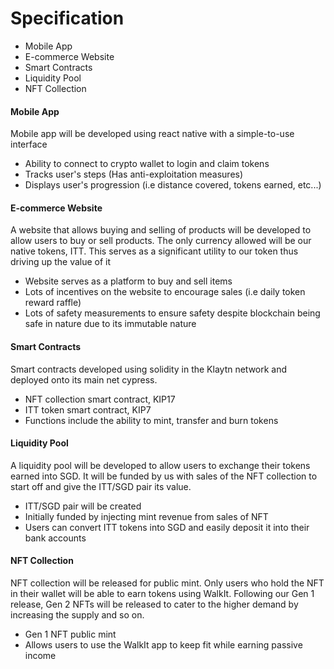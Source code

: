 # Specification

* Mobile App
* E-commerce Website
* Smart Contracts
* Liquidity Pool
* NFT Collection



#### Mobile App

Mobile app will be developed using react native with a simple-to-use interface&#x20;

* Ability to connect to crypto wallet to login and claim tokens
* Tracks user's steps (Has anti-exploitation measures)
* Displays user's progression (i.e distance covered, tokens earned, etc...)

#### E-commerce Website

A website that allows buying and selling of products will be developed to allow users to buy or sell products. The only currency allowed will be our native tokens, ITT. This serves as a significant utility to our token thus driving up the value of it

* Website serves as a platform to buy and sell items
* Lots of incentives on the website to encourage sales (i.e daily token reward raffle)
* Lots of safety measurements to ensure safety despite blockchain being safe in nature due to its immutable nature

#### Smart Contracts

Smart contracts developed using solidity in the Klaytn network and deployed onto its main net cypress.&#x20;

* NFT collection smart contract, KIP17
* ITT token smart contract, KIP7
* Functions include the ability to mint, transfer and burn tokens

#### Liquidity Pool

A liquidity pool will be developed to allow users to exchange their tokens earned into SGD. It will be funded by us with sales of the NFT collection to start off and give the ITT/SGD pair its value.&#x20;

* ITT/SGD pair will be created
* Initially funded by injecting mint revenue from sales of NFT
* Users can convert ITT tokens into SGD and easily deposit it into their bank accounts

#### NFT Collection

NFT collection will be released for public mint. Only users who hold the NFT in their wallet will be able to earn tokens using WalkIt. Following our Gen 1 release, Gen 2 NFTs will be released to cater to the higher demand by increasing the supply and so on.&#x20;

* Gen 1 NFT public mint
* Allows users to use the WalkIt app to keep fit while earning passive income&#x20;
